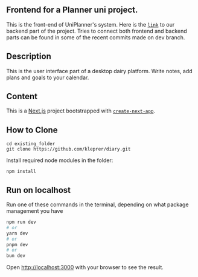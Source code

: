 ## Frontend for a Planner uni project.

This is the front-end of UniPlanner's system. Here is the [`link`](https://github.com/Sunrise443/BackendForSchedule) to our backend part of the project.
Tries to connect both frontend and backend parts can be found in some of the recent commits made on dev branch.

## Description

This is the user interface part of a desktop dairy platform. Write notes, add plans and goals to your calendar.

## Content

This is a [Next.js](https://nextjs.org/) project bootstrapped with [`create-next-app`](https://github.com/vercel/next.js/tree/canary/packages/create-next-app).

## How to Clone

```
cd existing_folder
git clone https://github.com/kleprer/diary.git
```

Install required node modules in the folder:

```
npm install
```

## Run on localhost 

Run one of these commands in the terminal, depending on what package management you have

```bash
npm run dev
# or
yarn dev
# or
pnpm dev
# or
bun dev
```

Open [http://localhost:3000](http://localhost:3000) with your browser to see the result.
